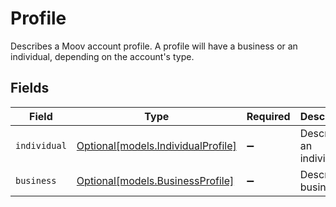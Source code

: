 # Profile

Describes a Moov account profile. A profile will have a business or an individual, depending on the account's type.


## Fields

| Field                                                                | Type                                                                 | Required                                                             | Description                                                          |
| -------------------------------------------------------------------- | -------------------------------------------------------------------- | -------------------------------------------------------------------- | -------------------------------------------------------------------- |
| `individual`                                                         | [Optional[models.IndividualProfile]](../models/individualprofile.md) | :heavy_minus_sign:                                                   | Describes an individual.                                             |
| `business`                                                           | [Optional[models.BusinessProfile]](../models/businessprofile.md)     | :heavy_minus_sign:                                                   | Describes a business.                                                |